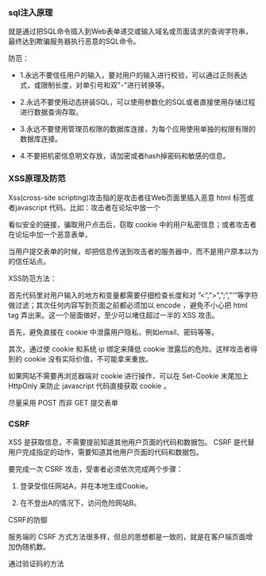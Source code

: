 ### sql注入原理
就是通过把SQL命令插入到Web表单递交或输入域名或页面请求的查询字符串，最终达到欺骗服务器执行恶意的SQL命令。


防范：

* 1.永远不要信任用户的输入，要对用户的输入进行校验，可以通过正则表达式，或限制长度，对单引号和双"-"进行转换等。

* 2.永远不要使用动态拼装SQL，可以使用参数化的SQL或者直接使用存储过程进行数据查询存取。

* 3.永远不要使用管理员权限的数据库连接，为每个应用使用单独的权限有限的数据库连接。

* 4.不要把机密信息明文存放，请加密或者hash掉密码和敏感的信息。

### XSS原理及防范

Xss(cross-site scripting)攻击指的是攻击者往Web页面里插入恶意 html 标签或者javascript 代码。比如：攻击者在论坛中放一个

看似安全的链接，骗取用户点击后，窃取 cookie 中的用户私密信息；或者攻击者在论坛中加一个恶意表单，

当用户提交表单的时候，却把信息传送到攻击者的服务器中，而不是用户原本以为的信任站点。

XSS防范方法：

首先代码里对用户输入的地方和变量都需要仔细检查长度和对 ”<”,”>”,”;”,”’”等字符做过滤；其次任何内容写到页面之前都必须加以 encode ，避免不小心把 html tag 弄出来。这一个层面做好，至少可以堵住超过一半的 XSS 攻击。

首先，避免直接在 cookie 中泄露用户隐私，例如email、密码等等。

其次，通过使 cookie 和系统 ip 绑定来降低 cookie 泄露后的危险。这样攻击者得到的 cookie 没有实际价值，不可能拿来重放。

如果网站不需要再浏览器端对 cookie 进行操作，可以在 Set-Cookie 末尾加上HttpOnly 来防止 javascript 代码直接获取 cookie 。

尽量采用 POST 而非 GET 提交表单

### CSRF
XSS 是获取信息，不需要提前知道其他用户页面的代码和数据包。 CSRF 是代替用户完成指定的动作，需要知道其他用户页面的代码和数据包。

要完成一次 CSRF 攻击，受害者必须依次完成两个步骤：

1. 登录受信任网站A，并在本地生成Cookie。

2. 在不登出A的情况下，访问危险网站B。

CSRF的防御

服务端的 CSRF 方式方法很多样，但总的思想都是一致的，就是在客户端页面增加伪随机数。

通过验证码的方法